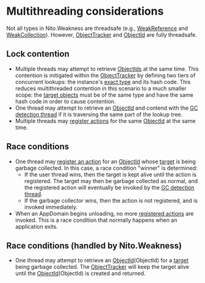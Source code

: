 # Multithreading considerations

Not all types in Nito.Weakness are threadsafe (e.g., [WeakReference](WeakReference) and [WeakCollection](WeakCollection)). However, [ObjectTracker](ObjectTracker) and [ObjectId](ObjectId) are fully threadsafe.

## Lock contention
* Multiple threads may attempt to retrieve [ObjectIds](ObjectId) at the same time. This contention is mitigated within the [ObjectTracker](ObjectTracker) by defining two tiers of concurrent lookups: the instance's [exact type](Exact-type) and its hash code. This reduces multithreaded contention in this scenario to a much smaller scope: the [target objects](Target-instance) must be of the same type and have the same hash code in order to cause contention.
* One thread may attempt to retrieve an [ObjectId](ObjectId) and contend with the [GC detection thread](GC-detection-thread) if it is traversing the same part of the lookup tree.
* Multiple threads may [register actions](Registered-actions) for the same [ObjectId](ObjectId) at the same time.

## Race conditions
* One thread may [register an action](Registered-actions) for an [ObjectId](ObjectId) whose [target](Target-instance) is being garbage collected. In this case, a race condition "winner" is determined:
	* If the user thread wins, then the target is kept alive until the action is registered. The target may then be garbage collected as normal, and the registered action will eventually be invoked by the [GC detection thread](GC-detection-thread).
	* If the garbage collector wins, then the action is not registered, and is invoked immediately.
* When an AppDomain begins unloading, no more [registered actions](Registered-actions) are invoked. This is a race condition that normally happens when an application exits.

## Race conditions (handled by Nito.Weakness)
* One thread may attempt to retrieve an [ObjectId](ObjectId)(ObjectId) for a [target](Target-instance) being garbage collected. The [ObjectTracker](ObjectTracker) will keep the target alive until the [ObjectId](ObjectId)(ObjectId) is created and returned.